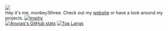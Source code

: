 ![](https://komarev.com/ghpvc/?username=monkey3three)
<br>
Hey it's me, monkey3three. Check out my [website](https://monkey3three.ddns.net) or have a look around my projects.
[![trophy](https://github-profile-trophy.vercel.app/?username=ryo-ma)](https://github.com/ryo-ma/github-profile-trophy)
<br>
[![Anurag's GitHub stats](https://github-readme-stats.vercel.app/api?username=monkey3three)](https://github.com/monkey3three/github-readme-stats)
[![Top Langs](https://github-readme-stats.vercel.app/api/top-langs/?username=monkey3three)](https://github.com/monkey3three/github-readme-stats)
